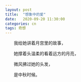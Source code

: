 ```yaml
---
layout: post
title:  "想象中的爱"
date:   2020-09-20 11:30:00
categories: cn
tags: 奇想
---
```



&emsp;&emsp;我给她讲着月宫里的故事，

&emsp;&emsp;她撑着头温柔的看着远方的月亮，

&emsp;&emsp;微风拂过她的头发，

&emsp;&emsp;是中秋时候。